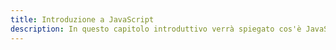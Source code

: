 ```yaml
---
title: Introduzione a JavaScript
description: In questo capitolo introduttivo verrà spiegato cos'è JavaScript e quali sono i suoi utilizzi più comuni. Verranno presentati anche alcuni esempi di applicazioni in cui JavaScript viene utilizzato e saranno discussi i vantaggi e gli svantaggi dell'utilizzo di questo linguaggio.
---
```

